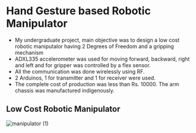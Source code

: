 # Hand Gesture based Robotic Manipulator
* My undergraduate project, main objective was to design a low cost robotic maniputalor having 2 Degrees of Freedom and a gripping mechanism
* ADXL335 accelerometer was used for moving forward, backward, right and left and for gripper was controlled by a flex sensor.
* All the communication was done wirelessly using RF.
* 2 Arduinos, 1 for transmitter and 1 for receiver were used.
* The complete cost of production was less than Rs. 10000. The arm chassis was manufactured indigenously.

## Low Cost Robotic Manipulator
![manipulator  (1)](https://user-images.githubusercontent.com/31381335/115220672-704f3380-a126-11eb-8324-e083063a58c3.jpg)

